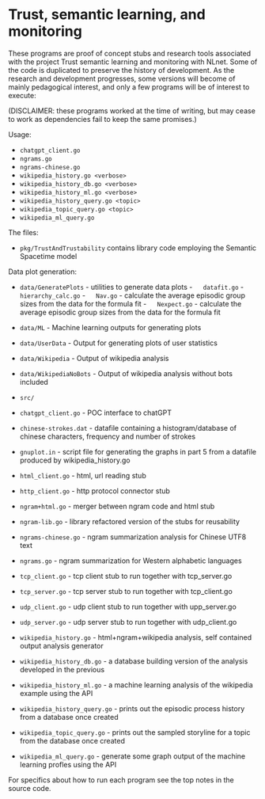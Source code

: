 Trust, semantic learning, and monitoring
========================================

These programs are proof of concept stubs and research tools associated with the project Trust semantic learning and monitoring with NLnet. Some of the code is duplicated to preserve the history of development. As the research and development progresses, some versions will become of mainly pedagogical interest, and only a few programs will be of interest to execute:

(DISCLAIMER: these programs worked at the time of writing, but may cease to work as dependencies fail to keep the same promises.)

Usage: 
 - `chatgpt_client.go`
 - `ngrams.go`
 - `ngrams-chinese.go`
 - `wikipedia_history.go <verbose>`
 - `wikipedia_history_db.go <verbose>`
 - `wikipedia_history_ml.go <verbose>`
 - `wikipedia_history_query.go <topic>`
 - `wikipedia_topic_query.go <topic>`
 - `wikipedia_ml_query.go`

The files:

- `pkg/TrustAndTrustability` contains library code employing the Semantic Spacetime model

Data plot generation:

- `data/GeneratePlots` - utilities to generate data plots
-`   datafit.go`
-`   hierarchy_calc.go`
-`   Nav.go` - calculate the average episodic group sizes from the data for the formula fit
-`   Nexpect.go` - calculate the average episodic group sizes from the data for the formula fit

- `data/ML` - Machine learning outputs for generating plots
- `data/UserData` - Output for generating plots of user statistics
- `data/Wikipedia` - Output of wikipedia analysis
- `data/WikipediaNoBots` - Output of wikipedia analysis without bots included

- `src/`

 - `chatgpt_client.go` - POC interface to chatGPT
 - `chinese-strokes.dat` - datafile containing a histogram/database of chinese characters, frequency and number of strokes
 - `gnuplot.in` - script file for generating the graphs in part 5 from a datafile produced by wikipedia_history.go
 - `html_client.go` - html, url reading stub
 - `http_client.go` - http protocol connector stub
 - `ngram+html.go` - merger between ngram code and html stub
 - `ngram-lib.go` - library refactored version of the stubs for reusability
 - `ngrams-chinese.go` - ngram summarization analysis for Chinese UTF8 text
 - `ngrams.go` - ngram summarization for Western alphabetic languages
 - `tcp_client.go` - tcp client stub to run together with tcp_server.go
 - `tcp_server.go` - tcp server stub to run together with tcp_client.go
 - `udp_client.go` - udp client stub to run together with upp_server.go
 - `udp_server.go` - udp server stub to run together with udp_client.go
 - `wikipedia_history.go` - html+ngram+wikipedia analysis, self contained output analysis generator
 - `wikipedia_history_db.go` - a database building version of the analysis developed in the previous
 - `wikipedia_history_ml.go` - a machine learning analysis of the wikipedia example using the API
 - `wikipedia_history_query.go` - prints out the episodic process history from a database once created
 - `wikipedia_topic_query.go` - prints out the sampled storyline for a topic from the database once created
 - `wikipedia_ml_query.go` - generate some graph output of the machine learning profles using the API

For specifics about how to run each program see the top notes in the source code.